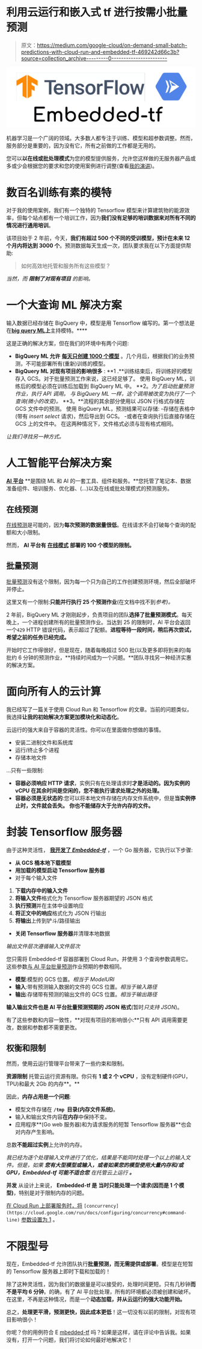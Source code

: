 # 利用云运行和嵌入式 tf 进行按需小批量预测

> 原文：<https://medium.com/google-cloud/on-demand-small-batch-predictions-with-cloud-run-and-embedded-tf-469242d66c3b?source=collection_archive---------0----------------------->

![](img/abca1233eb2be6060c7f8039bf1f412e.png)

机器学习是一个广阔的领域。大多数人都专注于训练、模型和超参数调整。然而，服务部分是重要的，因为没有它，所有之前做的工作都是无用的。

您可以**以在线或批处理模式**为您的模型提供服务，允许您这样做的无服务器产品或多或少会根据您的要求和您的使用案例进行调整(查看[我的演讲](https://www.youtube.com/watch?v=0x7gSuJ_Ugk))。

# 数百名训练有素的模特

对于我的使用案例，我们有一个独特的 Tensorflow 模型来计算建筑物的能源效率，但每个站点都有一个培训工作，因为**我们没有足够的培训数据来对所有不同的情况进行通用培训**。

该项目始于 2 年前，今天，**我们有超过 500 个不同的受训模型，预计在未来 12 个月内将达到 3000 个**。预测数据每天生成一次，团队要求我在以下方面提供帮助:

> 如何高效地托管和服务所有这些模型？

*当然，而* ***限制了对现有项目*** *的影响。*

# 一个大查询 ML 解决方案

输入数据已经存储在 BigQuery 中，模型是用 Tensorflow 编写的。第一个想法是在[**big query ML**](https://cloud.google.com/bigquery-ml/docs/bigqueryml-intro)**上**主持模特。****

这是正确的解决方案，但在我们的环境中有两个问题:

*   **BigQuery ML 允许** [**每天只创建 1000 个模型**](https://cloud.google.com/bigquery-ml/quotas) 。几个月后，根据我们的业务预测，不可能部署所有(重新)训练的模型。
*   **BigQuery ML 对现有项目的影响很多** :
    **1 .**训练结束后，将训练好的模型存入 GCS。对于批量预测工作来说，这已经足够了。
    使用 BigQuery ML，训练后的模型必须在训练后加载到 BigQuery ML 中。
    **2。**为了启动批量预测作业，执行 API 调用。
    与 BigQuery ML 一样，这个调用被改变为执行了一个查询*(微小的改变)。*
    **3。**流程的其余部分使用以 JSON 行格式存储在 GCS 文件中的预测。
    使用 BigQuery ML，预测结果可以存储:
    -存储在表格中(带有 *insert select* 请求)，然后导出到 GCS。
    -或者在查询执行后直接存储在 GCS 上的文件中。
    在这两种情况下，文件格式必须与现有格式相同。

*让我们寻找另一种方式。*

# 人工智能平台解决方案

[**AI 平台**](https://cloud.google.com/ai-platform) **是围绕 ML 和 AI 的一套工具、组件和服务。**您托管了笔记本、数据准备组件、培训服务、优化器、(…)以及在线或批处理模式的预测服务。

## 在线预测

[在线预测](https://cloud.google.com/ai-platform/prediction/docs/online-predict)是可能的，因为**每次预测的数据量很低**。在线请求不会打破每个查询的配额和大小限制。

然而， **AI 平台有** [**在线模式**](https://cloud.google.com/ai-platform/training/docs/quotas#resource_quotas) **部署的 100 个模型的限制。**

## 批量预测

[批量预测](https://cloud.google.com/ai-platform/prediction/docs/batch-predict)没有这个限制，因为每一个只为自己的工作创建预测环境，然后全部破坏并停止。

这里又有一个限制:**只能并行执行 25 个预测作业**(在文档中找不到*参考)。*

2 年前，BigQuery ML 才刚刚起步，负责项目的团队**选择了批量预测模式**。每天晚上，一个进程创建所有的批量预测作业。当达到 25 的限制时，AI 平台会返回一个`429` HTTP 错误代码，表示超过了配额。**进程等待一段时间，稍后再次尝试，希望之前的任务已经完成。**

开始时它工作得很好，但是现在，随着每晚超过 500 批(以及更多即将到来的)每批约 6 分钟的预测作业，**持续时间成为一个问题。**团队寻找另一种经济实惠的解决方案。

# 面向所有人的云计算

我已经写了一篇关于使用 Cloud Run 和 Tensorflow 的文章。当前的问题类似，我选择**让我的初始解决方案更加模块化和动态化**。

云运行的强大来自于容器的灵活性。你可以在里面做你想做的事情。

*   安装二进制文件和系统库
*   运行/终止多个进程
*   存储本地文件

…只有一些限制:

*   **容器必须响应 HTTP 请求**，实例只有在处理请求时**才是活动的。因为实例的 vCPU 在其余时间是空闲的，**您不能执行请求处理之外的处理**。**
*   **容器必须是无状态的**:您可以将本地文件存储在内存文件系统中，但是**当实例停止时，文件就会丢失。**
    **你也不能储存大于允许内存的文件。**

# 封装 Tensorflow 服务器

由于这种灵活性， [**我开发了 *Embedded-tf***](https://github.com/guillaumeblaquiere/embedded-tf) ，一个 Go 服务器，它执行以下步骤:

*   **从 GCS 桶本地下载模型**
*   **用加载的模型启动 Tensorflow 服务器**
*   对于每个输入文件

1.  **下载内存中的输入文件**
2.  **将输入文件**格式化为 Tensorflow 服务器期望的 JSON 格式
3.  **执行预测**并在主体中设置响应
4.  **将正文中的响应**格式化为 JSON 行输出
5.  **将输出**上传到铲斗/路径输出

*   **关闭 Tensorflow 服务器**并清理本地数据

*输出文件层次遵循输入文件层次*

您只需将 Embedded-tf 容器部署到 Cloud Run，并使用 3 个查询参数调用它。这些参数[与 AI 平台批量预测](https://cloud.google.com/ai-platform/prediction/docs/batch-predict#configuring_a_batch_prediction_job)作业预期的参数相同。

*   **模型**:模型的 GCS 位置。*相当于 ModelURI*
*   **输入**:带有预测输入数据的文件的 GCS 位置。*相当于输入路径*
*   **输出**:存储带有预测的输出文件的 GCS 位置。*相当于输出路径*

**输入输出文件也是 AI 平台批量预测预期的 JSON 格式**(暂时*只支持 JSON*)。

有了这些参数和内容一致性，**对现有项目的影响很小:**只有 API 调用需要更改，数据和参数都不需要更改。

## 权衡和限制

然而，使用云运行管理平台带来了一些约束和限制。

**资源限制** 托管云运行资源有限。你只有 **1 或 2 个 vCPU** ，没有定制硬件(GPU，TPU)和最大 2Gb 的内存**。**

因此，**内存占用是一个问题**:

*   模型文件存储在 **`/tmp `目录(内存文件系统)**。
*   输入和输出文件内容**在内存**中保持不变。
*   应用程序**(Go web 服务器)和为请求服务的短暂 Tensorflow 服务器**也会对内存产生影响。

总数**不能超过实例**上允许的内存。

*我已经为逐个处理输入文件进行了优化，结果是不能同时处理一个以上的输入文件。但是，如果* ***您有大型模型或输入，或者如果您的模型使用大量内存和/或 GPU，Embedded-tf 可能不适合您*** *在托管云上运行* ***。***

**并发**
从设计上来说， **Embedded-tf 是** **当时只能处理一个请求(因而是 1 个模型)**，特别是对于限制内存的问题。

[在 Cloud Run 上部署服务时，将](https://cloud.google.com/run/docs/configuring/concurrency#command-line) `[concurrency](https://cloud.google.com/run/docs/configuring/concurrency#command-line)` [参数设置为 1](https://cloud.google.com/run/docs/configuring/concurrency#command-line) 。

# 不限型号

现在，Embedded-tf 允许团队执行**批量预测，而无需提供或部署**。模型是在短暂的 Tensorflow 服务器上即时下载和加载的！

除了这种灵活性，因为我们的数据量是可以接受的，处理时间更短。只有几秒钟**而不是平均 6 分钟**。的确，有了 AI 平台批处理，所有的环境都必须被创建和破坏。在这里，不再是这种情况，而是一个**动态加载，并从云运行的强大功能开始。**

总之，**处理更平滑，预测更快，因此成本更低**！这一切没有以前的限制，对现有项目影响很小！

你呢？你的用例符合 E [mbedded-tf](https://github.com/guillaumeblaquiere/embedded-tf) 吗？如果是这样，请在评论中告诉我。如果没有，打开一个问题，我们将讨论如何最好地解决它！